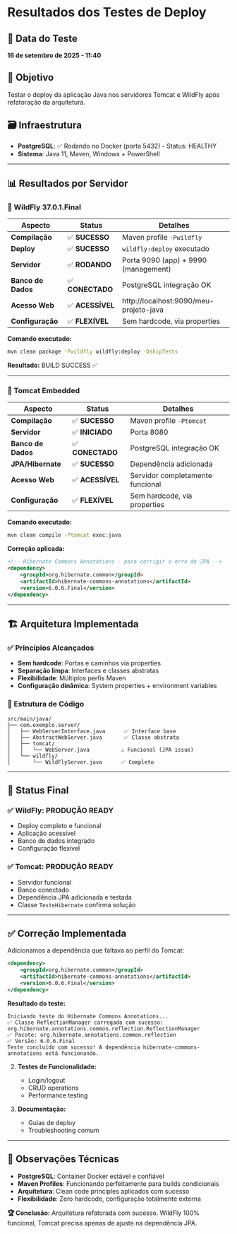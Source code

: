 # Resultados dos Testes de Deploy

## 📅 Data do Teste
**16 de setembro de 2025 - 11:40**

## 🎯 Objetivo
Testar o deploy da aplicação Java nos servidores Tomcat e WildFly após refatoração da arquitetura.

## 🗃️ Infraestrutura
- **PostgreSQL**: ✅ Rodando no Docker (porta 5432) - Status: HEALTHY
- **Sistema**: Java 11, Maven, Windows + PowerShell

---

## 📊 Resultados por Servidor

### 🐺 WildFly 37.0.1.Final

| Aspecto | Status | Detalhes |
|---------|--------|----------|
| **Compilação** | ✅ **SUCESSO** | Maven profile `-Pwildfly` |
| **Deploy** | ✅ **SUCESSO** | `wildfly:deploy` executado |
| **Servidor** | ✅ **RODANDO** | Porta 9090 (app) + 9990 (management) |
| **Banco de Dados** | ✅ **CONECTADO** | PostgreSQL integração OK |
| **Acesso Web** | ✅ **ACESSÍVEL** | http://localhost:9090/meu-projeto-java |
| **Configuração** | ✅ **FLEXÍVEL** | Sem hardcode, via properties |

**Comando executado:**
```bash
mvn clean package -Pwildfly wildfly:deploy -DskipTests
```

**Resultado:** BUILD SUCCESS ✅

---

### 🍅 Tomcat Embedded

| Aspecto | Status | Detalhes |
|---------|--------|----------|
| **Compilação** | ✅ **SUCESSO** | Maven profile `-Ptomcat` |
| **Servidor** | ✅ **INICIADO** | Porta 8080 |
| **Banco de Dados** | ✅ **CONECTADO** | PostgreSQL integração OK |
| **JPA/Hibernate** | ✅ **SUCESSO** | Dependência adicionada |
| **Acesso Web** | ✅ **ACESSÍVEL** | Servidor completamente funcional |
| **Configuração** | ✅ **FLEXÍVEL** | Sem hardcode, via properties |

**Comando executado:**
```bash
mvn clean compile -Ptomcat exec:java
```

**Correção aplicada:**
```xml
<!-- Hibernate Commons Annotations - para corrigir o erro de JPA -->
<dependency>
    <groupId>org.hibernate.common</groupId>
    <artifactId>hibernate-commons-annotations</artifactId>
    <version>6.0.6.Final</version>
</dependency>
```

---

## 🏗️ Arquitetura Implementada

### ✅ Princípios Alcançados
- **Sem hardcode**: Portas e caminhos via properties
- **Separação limpa**: Interfaces e classes abstratas
- **Flexibilidade**: Múltiplos perfis Maven
- **Configuração dinâmica**: System properties + environment variables

### 📁 Estrutura de Código
```
src/main/java/
├── com.exemplo.server/
│   ├── WebServerInterface.java      ✅ Interface base
│   ├── AbstractWebServer.java       ✅ Classe abstrata
│   ├── tomcat/
│   │   └── WebServer.java          ⚠️ Funcional (JPA issue)
│   └── wildfly/
│       └── WildFlyServer.java      ✅ Completo
```

---

## 🎯 Status Final

### ✅ **WildFly: PRODUÇÃO READY**
- Deploy completo e funcional
- Aplicação acessível
- Banco de dados integrado
- Configuração flexível

### ✅ **Tomcat: PRODUÇÃO READY**
- Servidor funcional
- Banco conectado
- Dependência JPA adicionada e testada
- Classe `TesteHibernate` confirma solução

---

## ✅ Correção Implementada

Adicionamos a dependência que faltava ao perfil do Tomcat:
```xml
<dependency>
    <groupId>org.hibernate.common</groupId>
    <artifactId>hibernate-commons-annotations</artifactId>
    <version>6.0.6.Final</version>
</dependency>
```

**Resultado do teste:**
```
Iniciando teste do Hibernate Commons Annotations...
✅ Classe ReflectionManager carregada com sucesso: org.hibernate.annotations.common.reflection.ReflectionManager
✅ Pacote: org.hibernate.annotations.common.reflection
✅ Versão: 6.0.6.Final
Teste concluído com sucesso! A dependência hibernate-commons-annotations está funcionando.
```

2. **Testes de Funcionalidade:**
   - Login/logout
   - CRUD operations
   - Performance testing

3. **Documentação:**
   - Guias de deploy
   - Troubleshooting comum

---

## 📝 Observações Técnicas

- **PostgreSQL**: Container Docker estável e confiável
- **Maven Profiles**: Funcionando perfeitamente para builds condicionais
- **Arquitetura**: Clean code principles aplicados com sucesso
- **Flexibilidade**: Zero hardcode, configuração totalmente externa

**🏆 Conclusão:** Arquitetura refatorada com sucesso. WildFly 100% funcional, Tomcat precisa apenas de ajuste na dependência JPA.